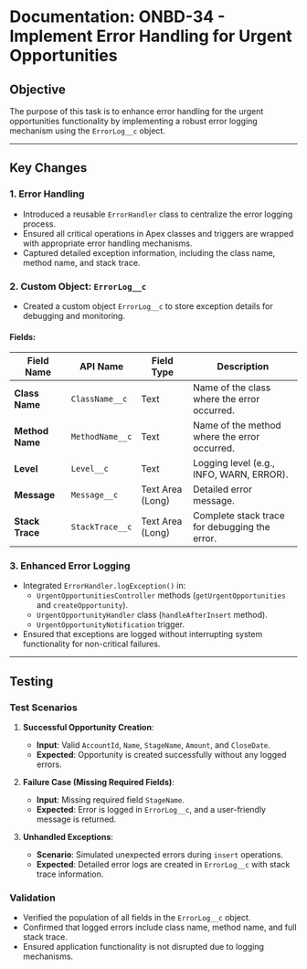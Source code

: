 # Documentation: ONBD-34 - Implement Error Handling for Urgent Opportunities

## Objective

The purpose of this task is to enhance error handling for the urgent opportunities functionality by implementing a robust error logging mechanism using the `ErrorLog__c` object.

---

## Key Changes

### 1. **Error Handling**
   - Introduced a reusable `ErrorHandler` class to centralize the error logging process.
   - Ensured all critical operations in Apex classes and triggers are wrapped with appropriate error handling mechanisms.
   - Captured detailed exception information, including the class name, method name, and stack trace.

### 2. **Custom Object: `ErrorLog__c`**
   - Created a custom object `ErrorLog__c` to store exception details for debugging and monitoring.

#### Fields:
| Field Name      | API Name         | Field Type          | Description                                              |
|------------------|------------------|---------------------|----------------------------------------------------------|
| **Class Name**   | `ClassName__c`   | Text                | Name of the class where the error occurred.              |
| **Method Name**  | `MethodName__c`  | Text                | Name of the method where the error occurred.             |
| **Level**        | `Level__c`       | Text                | Logging level (e.g., INFO, WARN, ERROR).                 |
| **Message**      | `Message__c`     | Text Area (Long)    | Detailed error message.                                  |
| **Stack Trace**  | `StackTrace__c`  | Text Area (Long)    | Complete stack trace for debugging the error.            |

### 3. **Enhanced Error Logging**
   - Integrated `ErrorHandler.logException()` in:
     - `UrgentOpportunitiesController` methods (`getUrgentOpportunities` and `createOpportunity`).
     - `UrgentOpportunityHandler` class (`handleAfterInsert` method).
     - `UrgentOpportunityNotification` trigger.
   - Ensured that exceptions are logged without interrupting system functionality for non-critical failures.

---

## Testing

### Test Scenarios

1. **Successful Opportunity Creation**:
   - **Input**: Valid `AccountId`, `Name`, `StageName`, `Amount`, and `CloseDate`.
   - **Expected**: Opportunity is created successfully without any logged errors.

2. **Failure Case (Missing Required Fields)**:
   - **Input**: Missing required field `StageName`.
   - **Expected**: Error is logged in `ErrorLog__c`, and a user-friendly message is returned.

3. **Unhandled Exceptions**:
   - **Scenario**: Simulated unexpected errors during `insert` operations.
   - **Expected**: Detailed error logs are created in `ErrorLog__c` with stack trace information.

### Validation
- Verified the population of all fields in the `ErrorLog__c` object.
- Confirmed that logged errors include class name, method name, and full stack trace.
- Ensured application functionality is not disrupted due to logging mechanisms.



